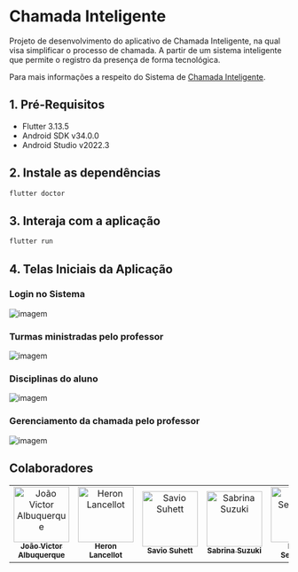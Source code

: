 # Chamada Inteligente

Projeto de desenvolvimento do aplicativo de Chamada Inteligente, na qual visa simplificar o processo de chamada. A partir de um sistema inteligente que permite o registro da presença de forma tecnológica.

Para mais informações a respeito do Sistema de [Chamada Inteligente](https://leomurta.github.io/courses/es2/trabalho_chamada.pdf).

## 1. Pré-Requisitos

- Flutter 3.13.5
- Android SDK v34.0.0
- Android Studio v2022.3

## 2. Instale as dependências  

```bash
flutter doctor
```

## 3. Interaja com a aplicação

```bash
flutter run
```

## 4. Telas Iniciais da Aplicação
### Login no Sistema
![imagem](lib\assets\1-login.png)

### Turmas ministradas pelo professor
![imagem](lib\assets\2-turmas-professor.png)

### Disciplinas do aluno
![imagem](lib\assets\3-turmas-aluno.png)

### Gerenciamento da chamada pelo professor
![imagem](lib\assets\4-disciplina-professor.png)

## Colaboradores

<table>
  <tr>
    <td align="center">
      <a href="https://www.linkedin.com/in/joao-victor-albuquerque/">
        <img src="https://avatars.githubusercontent.com/u/93137253?v=4" width="100px;" alt="João Victor Albuquerque"/><br>
        <sub>
          <b>João Victor Albuquerque</b>
        </sub>
      </a>
    </td>
    <td align="center">
      <a href="https://www.linkedin.com/in/heron-lancellot">
        <img src="https://avatars.githubusercontent.com/u/57544272?v=4" width="100px;" alt="Heron Lancellot"/><br>
        <sub>
          <b>Heron Lancellot</b>
        </sub>
      </a>
    </td>
    <td align="center">
      <a href="https://www.linkedin.com/in/savio-suhett/">
        <img src="https://avatars.githubusercontent.com/u/66146550?v=4" width="100px;" alt="Savio Suhett"/><br>
        <sub>
          <b>Savio Suhett</b>
        </sub>
      </a>
    </td>
        <td align="center">
      <a href="https://www.linkedin.com/in/sabrinapsuzuki/">
        <img src="https://avatars.githubusercontent.com/u/78267460?v=4" width="100px;" alt="Sabrina Suzuki"/><br>
        <sub>
          <b>Sabrina Suzuki</b>
        </sub>
      </a>
    </td>
        </td>
        <td align="center">
      <a href="https://github.com/felipeSepulvida">
        <img src="https://avatars.githubusercontent.com/u/20477492?v=4" width="100px;" alt="Felipe Sepulvida"/><br>
        <sub>
          <b>Felipe Sepulvida</b>
        </sub>
      </a>
    </td>
        </td>
        <td align="center">
      <a href="https://github.com/lpmleo">
        <img src="https://avatars.githubusercontent.com/u/104514187?v=4" width="100px;" alt="Leonardo Menezes"/><br>
        <sub>
          <b>Leonardo Menezes</b>
        </sub>
      </a>
    </td>
  </tr>
</table>
